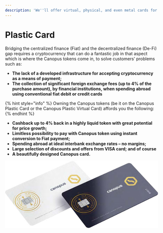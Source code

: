 ```yaml
---
description: 'We''ll offer virtual, physical, and even metal cards for our customers.'
---
```


# Plastic Card

Bridging the centralized finance \(Fiat\) and the decentralized finance \(De-Fi\) gap requires a cryptocurrency that can do a fantastic job in that aspect which is where the Canopus tokens come in, to solve customers’ problems such as:

* **The lack of a developed infrastructure for accepting cryptocurrency as a means of payment;** 
* **The collection of significant foreign exchange fees \(up to 4% of the purchase amount\), by financial institutions, when spending abroad using conventional fiat debit or credit cards**

{% hint style="info" %}
Owning the Canopus tokens \(be it on the Canopus Plastic Card or the Canopus Plastic Virtual Card\) affords you the following:
{% endhint %}

* **Cashback up to 4% back in a highly liquid token with great potential for price growth;** 
* **Limitless possibility to pay with Canopus token using instant conversion to Fiat payment;** 
* **Spending abroad at ideal interbank exchange rates – no margins;** 
* **Large selection of discounts and offers from VISA card; and of course** 
* **A beautifully designed Canopus card.**

![Canopus Plastic Card Design](../.gitbook/assets/image%20%282%29.png)

